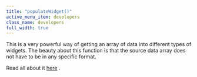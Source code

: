 ```yaml
---
title: "populateWidget()"
active_menu_item: developers
class_name: developers
full_width: true
---
```



This is a very powerful way of getting an array of data into different types of widgets. The beauty about this function is that the source data array does not have to be in any specific format.

Read all about it [here](../widget-data-state-manipulation/populatewidget/) .

